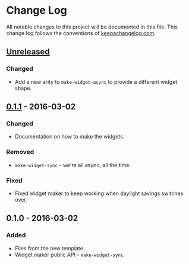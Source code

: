 # Change Log
All notable changes to this project will be documented in this file. This change log follows the conventions of [keepachangelog.com](http://keepachangelog.com/).

## [Unreleased]
### Changed
- Add a new arity to `make-widget-async` to provide a different widget shape.

## [0.1.1] - 2016-03-02
### Changed
- Documentation on how to make the widgets.

### Removed
- `make-widget-sync` - we're all async, all the time.

### Fixed
- Fixed widget maker to keep working when daylight savings switches over.

## 0.1.0 - 2016-03-02
### Added
- Files from the new template.
- Widget maker public API - `make-widget-sync`.

[Unreleased]: https://github.com/your-name/dip2/compare/0.1.1...HEAD
[0.1.1]: https://github.com/your-name/dip2/compare/0.1.0...0.1.1
